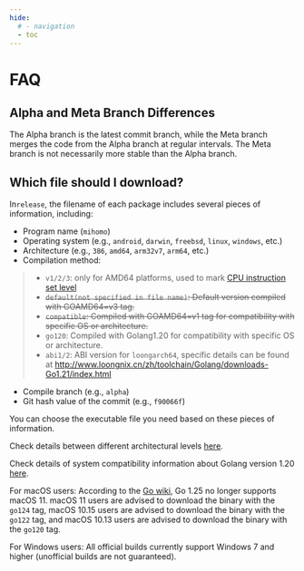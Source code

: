 ```yaml
---
hide:
  # - navigation
  - toc
---
```

# FAQ

## Alpha and Meta Branch Differences

The Alpha branch is the latest commit branch, while the Meta branch merges the code from the Alpha branch at regular intervals. The Meta branch is not necessarily more stable than the Alpha branch.

## Which file should I download?

In`release`, the filename of each package includes several pieces of information, including:

* Program name (`mihomo`)
* Operating system (e.g., `android`, `darwin`, `freebsd`, `linux`, `windows`, etc.)
* Architecture (e.g., `386`, `amd64`, `arm32v7`, `arm64`, etc.)
* Compilation method:
>
> * `v1/2/3`: only for AMD64 platforms, used to mark [CPU instruction set level](https://en.wikipedia.org/wiki/X86-64#Microarchitecture_levels)
> * ~~`default(not specified in file name)`: Default version compiled with GOAMD64=v3 tag.~~
> * ~~`compatible`: Compiled with GOAMD64=v1 tag for compatibility with specific OS or architecture.~~
> * `go120`: Compiled with Golang1.20 for compatibility with specific OS or architecture.
> * `abi1/2`: ABI version for `loongarch64`, specific details can be found at <http://www.loongnix.cn/zh/toolchain/Golang/downloads-Go1.21/index.html>
>
* Compile branch (e.g., `alpha`)
* Git hash value of the commit (e.g., `f90066f`)

You can choose the executable file you need based on these pieces of information.

Check details between different architectural levels [here](https://go.dev/wiki/MinimumRequirements#amd64).

Check details of system compatibility information about Golang version 1.20 [here](https://go.dev/doc/go1.20#ports).

For macOS users: According to the [Go wiki](https://go.dev/doc/go1.25#darwin), Go 1.25 no longer supports macOS 11. macOS 11 users are advised to download the binary with the `go124` tag, macOS 10.15 users are advised to download the binary with the `go122` tag, and macOS 10.13 users are advised to download the binary with the `go120` tag.

For Windows users: All official builds currently support Windows 7 and higher (unofficial builds are not guaranteed).
